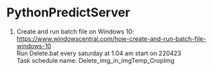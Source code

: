 # PythonPredictServer

1. Create and run batch file on Windows 10: https://www.windowscentral.com/how-create-and-run-batch-file-windows-10 <br>
Run Delete.bat every saturday at 1.04 am start on 220423 <br>
Task schedule name: Delete_img_in_imgTemp_CropImg
